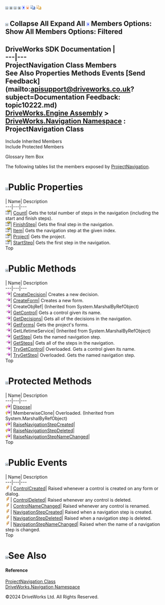 ![](dotnetimages/collapse.gif) ![](dotnetimages/expand.gif) ![](dotnetimages/collapse.gif) ![](dotnetimages/expand.gif) ![](dotnetimages/drpdown.gif) ![](dotnetimages/drpdown_orange.gif) ![](dotnetimages/copycode.gif) ![](dotnetimages/copycodeHighlight.gif)

![](dotnetimages/collapse.gif) Collapse All Expand All ![](dotnetimages/drpdown.gif) Members Options: Show All  Members Options: Filtered   
---  
DriveWorks SDK Documentation  |   
---|---  
ProjectNavigation Class Members   
See Also Properties Methods Events [Send Feedback](mailto:apisupport@driveworks.co.uk?subject=Documentation Feedback: topic10222.md)  
[DriveWorks.Engine Assembly](topic2156.md) > [DriveWorks.Navigation Namespace](topic10114.md) : ProjectNavigation Class  
---  
  
Include Inherited Members    
Include Protected Members  


Glossary Item Box

The following tables list the members exposed by [ProjectNavigation](topic10222.md).

# ![](dotnetimages/collapse.gif)Public Properties

| Name| Description  
---|---|---  
![Public Property](dotnetimages/publicProperty.gif)| [Count](topic10246.md)| Gets the total number of steps in the navigation (including the start and finish steps).   
![Public Property](dotnetimages/publicProperty.gif)| [FinishStep](topic10247.md)| Gets the final step in the navigation.   
![Public Property](dotnetimages/publicProperty.gif)| [Item](topic10248.md)| Gets the navigation step at the given index.   
![Public Property](dotnetimages/publicProperty.gif)| [Project](topic10249.md)| Gets the project.   
![Public Property](dotnetimages/publicProperty.gif)| [StartStep](topic10250.md)| Gets the first step in the navigation.   
Top

# ![](dotnetimages/collapse.gif)Public Methods

| Name| Description  
---|---|---  
![Public Method](dotnetimages/publicMethod.gif)| [CreateDecision](topic10228.md)| Creates a new decision.   
![Public Method](dotnetimages/publicMethod.gif)| [CreateForm](topic10229.md)| Creates a new form.   
![Public Method](dotnetimages/publicMethod.gif)| CreateObjRef|  (Inherited from System.MarshalByRefObject)  
![Public Method](dotnetimages/publicMethod.gif)| [GetControl](topic10232.md)| Gets a control given its name.   
![Public Method](dotnetimages/publicMethod.gif)| [GetDecisions](topic10233.md)| Gets all of the decisions in the navigation.   
![Public Method](dotnetimages/publicMethod.gif)| [GetForms](topic10234.md)| Gets the project's forms.   
![Public Method](dotnetimages/publicMethod.gif)| GetLifetimeService|  (Inherited from System.MarshalByRefObject)  
![Public Method](dotnetimages/publicMethod.gif)| [GetStep](topic10235.md)| Gets the named navigation step.   
![Public Method](dotnetimages/publicMethod.gif)| [GetSteps](topic10236.md)| Gets all of the steps in the navigation.   
![Public Method](dotnetimages/publicMethod.gif)| [TryGetControl](topic10240.md)| Overloaded. Gets a control given its name.   
![Public Method](dotnetimages/publicMethod.gif)| [TryGetStep](topic10243.md)| Overloaded. Gets the named navigation step.   
Top

# ![](dotnetimages/collapse.gif)Protected Methods

| Name| Description  
---|---|---  
![Protected Method](dotnetimages/protectedMethod.gif)| [Dispose](topic10231.md)|   
![Protected Method](dotnetimages/protectedMethod.gif)| MemberwiseClone| Overloaded. (Inherited from System.MarshalByRefObject)  
![Protected Method](dotnetimages/protectedMethod.gif)| [RaiseNavigationStepCreated](topic10237.md)|   
![Protected Method](dotnetimages/protectedMethod.gif)| [RaiseNavigationStepDeleted](topic10238.md)|   
![Protected Method](dotnetimages/protectedMethod.gif)| [RaiseNavigationStepNameChanged](topic10239.md)|   
Top

# ![](dotnetimages/collapse.gif)Public Events

| Name| Description  
---|---|---  
![Public Event](dotnetimages/publicEvent.gif)| [ControlCreated](topic10251.md)| Raised whenever a control is created on any form or dialog.   
![Public Event](dotnetimages/publicEvent.gif)| [ControlDeleted](topic10252.md)| Raised whenever any control is deleted.   
![Public Event](dotnetimages/publicEvent.gif)| [ControlNameChanged](topic10253.md)| Raised whenever any control is renamed.   
![Public Event](dotnetimages/publicEvent.gif)| [NavigationStepCreated](topic10254.md)| Raised when a navigation step is created.   
![Public Event](dotnetimages/publicEvent.gif)| [NavigationStepDeleted](topic10255.md)| Raised when a navigation step is deleted.   
![Public Event](dotnetimages/publicEvent.gif)| [NavigationStepNameChanged](topic10256.md)| Raised when the name of a navigation step is changed.   
Top

# ![](dotnetimages/collapse.gif)See Also

#### Reference

[ProjectNavigation Class](topic10222.md)   
[DriveWorks.Navigation Namespace](topic10114.md)

©2024 DriveWorks Ltd. All Rights Reserved.
